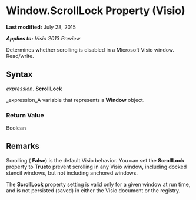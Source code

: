 
# Window.ScrollLock Property (Visio)

 **Last modified:** July 28, 2015

 _**Applies to:** Visio 2013 Preview_

Determines whether scrolling is disabled in a Microsoft Visio window. Read/write.


## Syntax

 _expression_. **ScrollLock**

 _expression_A variable that represents a  **Window** object.


### Return Value

Boolean


## Remarks

Scrolling ( **False**) is the default Visio behavior. You can set the  **ScrollLock** property to **True**to prevent scrolling in any Visio window, including docked stencil windows, but not including anchored windows. 

The  **ScrollLock** property setting is valid only for a given window at run time, and is not persisted (saved) in either the Visio document or the registry.

